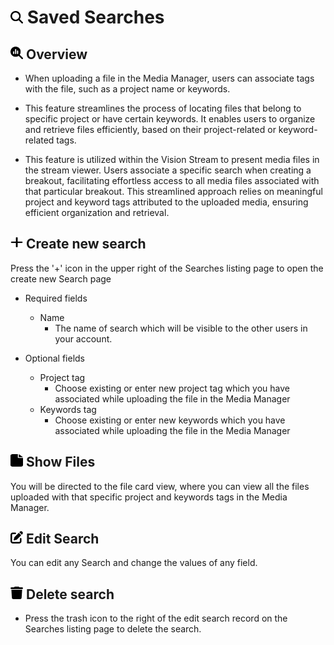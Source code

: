 # <img src="https://raw.githubusercontent.com/vishaldhole173/pro-stream-documentation/main/fontawesome/svgs/solid/magnifying-glass.svg" width="20" height="20"> Saved Searches

## <img src="https://raw.githubusercontent.com/vishaldhole173/pro-stream-documentation/main/fontawesome/svgs/solid/magnifying-glass-chart.svg" width="20" height="20"> Overview

* When uploading a file in the Media Manager, users can associate tags with the file, such as a project name or keywords.

* This feature streamlines the process of locating files that belong to specific project or have certain keywords. It enables users to organize and retrieve files efficiently, based on their project-related or keyword-related tags.

* This feature is utilized within the Vision Stream to present media files in the stream viewer. Users associate a specific search when creating a breakout, facilitating effortless access to all media files associated with that particular breakout. This streamlined approach relies on meaningful project and keyword tags attributed to the uploaded media, ensuring efficient organization and retrieval.

## <img src="https://raw.githubusercontent.com/vishaldhole173/pro-stream-documentation/main/fontawesome/svgs/solid/plus.svg" width="20" height="20"> Create new search

Press the '+' icon in the upper right of the Searches listing page to open the create new Search page

* Required fields
  - Name
    - The name of search which will be visible to the other users in your account.

* Optional fields
  - Project tag
    - Choose existing or enter new project tag which you have associated while uploading the file in the Media Manager
  - Keywords tag
    - Choose existing or enter new keywords which you have associated while uploading the file in the Media Manager

## <img src="https://raw.githubusercontent.com/vishaldhole173/pro-stream-documentation/main/fontawesome/svgs/solid/file.svg" width="20" height="20">  Show Files

You will be directed to the file card view, where you can view all the files uploaded with that specific project and keywords tags in the Media Manager.

## <img src="https://raw.githubusercontent.com/vishaldhole173/pro-stream-documentation/main/fontawesome/svgs/solid/pen-to-square.svg" width="20" height="20">  Edit Search

You can edit any Search and change the values of any field.

## <img src="https://raw.githubusercontent.com/vishaldhole173/pro-stream-documentation/main/fontawesome/svgs/solid/trash.svg" width="20" height="20"> Delete search

* Press the trash icon to the right of the edit search record on the Searches listing page to delete the search.